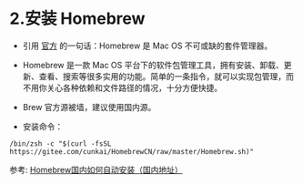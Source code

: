 # 2.安装 Homebrew
- 引用 [官方](https://brew.sh/) 的一句话：Homebrew 是 Mac OS 不可或缺的套件管理器。

- Homebrew 是一款 Mac OS 平台下的软件包管理工具，拥有安装、卸载、更新、查看、搜索等很多实用的功能。简单的一条指令，就可以实现包管理，而不用你关心各种依赖和文件路径的情况，十分方便快捷。
- Brew 官方源被墙，建议使用国内源。

- 安装命令：

```
/bin/zsh -c "$(curl -fsSL https://gitee.com/cunkai/HomebrewCN/raw/master/Homebrew.sh)"
```

参考: [Homebrew国内如何自动安装（国内地址）](https://zhuanlan.zhihu.com/p/111014448)
